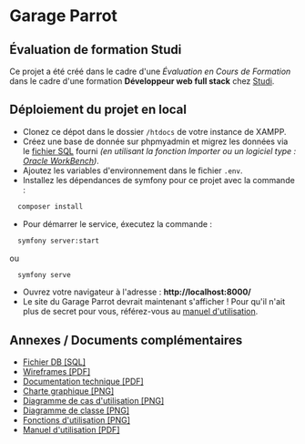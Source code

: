 
# Garage Parrot
## Évaluation de formation Studi
Ce projet a été créé dans le cadre d'une *Évaluation en Cours de Formation* dans le cadre d'une formation **Développeur web full stack** chez [Studi](https://www.studi.com/fr/formation/developpement/graduate-developpeur-web-full-stack).


## Déploiement du projet en local

* Clonez ce dépot dans le dossier `/htdocs` de votre instance de XAMPP.
* Créez une base de donnée sur phpmyadmin et migrez les données via le [fichier SQL](https://github.com/baptisthecht/garage-parrot/blob/master/Documentation/1-garageparrot.sql) fourni *(en utilisant la fonction Importer ou un logiciel type : [Oracle WorkBench](https://docs.oracle.com/cd/E17952_01/workbench-en/index.html))*.
* Ajoutez les variables d'environnement dans le fichier `.env`.
* Installez les dépendances de symfony pour ce projet avec la commande :

```bash
  composer install
```
* Pour démarrer le service, éxecutez la commande :
```bash
  symfony server:start
```
ou
```bash
  symfony serve
```
* Ouvrez votre navigateur à l'adresse : **http://localhost:8000/**
* Le site du Garage Parrot devrait maintenant s'afficher ! Pour qu'il n'ait plus de secret pour vous, référez-vous au [manuel d'utilisation](https://github.com/baptisthecht/garage-parrot/blob/master/Documentation/Manuel.pdf).

## Annexes / Documents complémentaires

* [Fichier DB [SQL]](https://github.com/baptisthecht/garage-parrot/blob/master/Documentation/1-garageparrot.sql)
* [Wireframes [PDF]](https://github.com/baptisthecht/garage-parrot/blob/master/Documentation/2-Wireframes.pdf)
* [Documentation technique [PDF]](https://github.com/baptisthecht/garage-parrot/blob/master/Documentation/3-Documentation%20technique.pdf)
* [Charte graphique [PNG]](https://github.com/baptisthecht/garage-parrot/blob/master/Documentation/4-Charte%20graphique.png)
* [Diagramme de cas d'utilisation [PNG]](https://github.com/baptisthecht/garage-parrot/blob/master/Documentation/5-Diagramme%20de%20cas%20d'utilisation.png)
* [Diagramme de classe [PNG]](https://github.com/baptisthecht/garage-parrot/blob/master/Documentation/6-Diagramme%20de%20classe.png)
* [Fonctions d'utilisation [PNG]](https://github.com/baptisthecht/garage-parrot/blob/master/Documentation/7-Fonctions%20d'utilisation.png)
* [Manuel d'utilisation [PDF]](https://github.com/baptisthecht/garage-parrot/blob/master/Documentation/Manuel.pdf)
